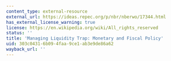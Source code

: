 ```yaml
---
content_type: external-resource
external_url: https://ideas.repec.org/p/nbr/nberwo/17344.html
has_external_license_warning: true
license: https://en.wikipedia.org/wiki/All_rights_reserved
status: ''
title: 'Managing Liquidity Trap: Monetary and Fiscal Policy'
uid: 303c0431-6b09-4faa-9ce1-ab3e9de86a62
wayback_url: ''
---
```

